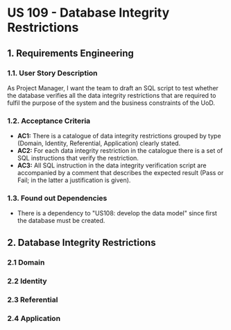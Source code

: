 # US 109 - Database Integrity Restrictions

## 1. Requirements Engineering


### 1.1. User Story Description


As Project Manager, I want the team to draft an SQL script to test whether the database verifies all the data integrity restrictions that are required to fulfil the purpose of the system and the business constraints of the UoD.

### 1.2. Acceptance Criteria


* **AC1:** There is a catalogue of data integrity restrictions grouped by type (Domain, Identity, Referential, Application) clearly stated.
* **AC2:** For each data integrity restriction in the catalogue there is a set of SQL instructions that verify the restriction.
* **AC3:** All SQL instruction in the data integrity verification script are accompanied by a comment that describes the expected result (Pass or Fail; in the latter a justification is given).

### 1.3. Found out Dependencies


* There is a dependency to "US108: develop the data model" since first the database must be created.

## 2. Database Integrity Restrictions

### 2.1 Domain

### 2.2 Identity

### 2.3 Referential

### 2.4 Application